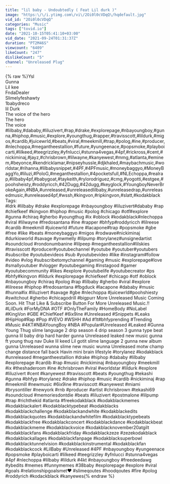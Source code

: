 ```yaml
---
title: "lil baby - Undoubtedly ( Feat Lil durk )"
image: "https:\/\/i.ytimg.com\/vi\/2Oi0l0cVDqQ\/hqdefault.jpg"
vid_id: "2Oi0l0cVDqQ"
categories: "Music"
tags: ["tovid.io"]
date: "2021-10-15T05:41:10+03:00"
vid_date: "2021-09-24T01:31:37Z"
duration: "PT2M46S"
viewcount: "6409"
likeCount: "247"
dislikeCount: "5"
channel: "Unreleased Plug"
---
```

{% raw %}Ysl<br />Gunna <br />Lil kee<br />FndaDealer<br />Slimelyfeshawty<br />1babydreco <br />lil Durk<br />The voice of the hero <br />The hero <br />The voice <br />#lilbaby,#dababy,#liluzivert,#rap,#drake,#explorepage,#nbayoungboy,#gunna,#hiphop,#music,#explore,#youngthug,#rapper,#travisscott,#lildurk,#migos,#cardib,#juicewrld,#beats,#viral,#meekmill,#trap,#polog,#ine,#producer,#nlechoppa,#megantheestallion,#future,#yungeenace,#popsmoke,#playboicarti,#lilkeed,#teegrizzley,#yfnlucci,#stunna4vegas,#4pf,#rickross,#cent,#nickiminaj,#jayz,#chrisbrown,#lilwayne,#kanyewest,#mmg,#atlanta,#eminem,#beyonce,#kendricklamar,#nipseyhussle,#djkhaled,#maybachmusic,#worldstar,#rihanna,#lilbabysnippet,#4PF,#4PFmusic,#moneybaggyo,#MoneyBaggYo,#liluzi,#PoloG,#meganthestallion,#4pocketsfull,#NLEchoppa,#realrap,#lilbaby4pf,#babygoat,#taykeith,#rylorodriguez,#cmg,#yogotti,#estgee,#poohsheisty,#roddyricch,#42Dugg,#42dugg,#keyglock,#YoungboyNeverBrokeAgain,#NBA,#unreleased,#unreleasedlilbaby,#unreleasedrap,#unreleasedmusic,#unreleased4pf,#wssh,#kingvon,#ripkingvon,#slatt,#kodakblack Tags:<br />#ldrk​ #lilbaby​ #drake​ #explorepage​ #nbayoungboy​ #liluzivert​ #dababy​ #rap​ #chiefkeef​ #kingvon​ #hiphop​ #music​ #polog​ #chicago​ #otf​ #explore​ #gunna​ #chiraq​ #gherbo​ #youngthug​ #ix​ #oblock​ #kodakblack​ #nlechoppa​ #viral​ #lilwayne​ #fredosantana​ #ine​ #rapper​ #bhfyp​ #roddyricch​ #lilreese​ #cardib​ #meekmill​ #juicewrld​ #future​ #lacapone​ #trap​ #popsmoke​ #gbe​ #free​ #like​ #beats​ #moneybaggyo​ #migos​ #rodwave​ #nickiminaj​ #durkioworld​ #savage​ #ynwmelly​ #lilpump​ #torylanez​ #unsignedartist​ #soundcloud​ #rondonumbanine​ #lilpeep​ #megantheestallion​ #lilskies​ #travisscott​ #producer​#youtubechannel​ #youtube​ #youtuber​ #youtubers​ #subscribe​ #youtubevideos​ #sub​ #youtubevideo​ #like​ #instagram​ #follow​ #video​ #vlog​ #subscribetomychannel​ #gaming​ #music​ #explorepage​ #love​ #smallyoutuber​ #vlogger​ #youtubegaming​ #instagood​ #gamer​ #youtubecommunity​ #likes​ #explore​ #youtubelife​ #youtubecreator​ #ps​ #bhfy​ #kingvon​​ #lildurk​​ #explorepage​​ #chiefkeef​​ #chicago​​ #otf​​ #oblock​​ #nbayoungboy​​ #chiraq​​ #polog​​ #rap​​ #lilbaby​​ #gherbo​​ #viral​​ #explore​​ #lilreese​​ #hiphop​​ #fredosantana​​ #fbgduck​​ #lacapone​​ #dababy​​ #music​​ #hunna​​ #ix​​ #liluzivert​​ #savage​​ #gbe​​ #nlechoppa​​ #juicewrld​​​#poohshiesty​ #switchout​ #gherbo​ #chicagodrill​ #bigpurr​ More Unreleased Music Coming Soon. Hit That Like &amp; Subscribe Button For More Unreleased Music.‼️#LilDurk​​ #ForMyDNA​​ #OTF​​ #OnlyTheFamily​​ #HomeBody​​ #NoLabel​​ #KingVon​​ #GBE​​ #ChiefKeef​​ #6ix9ine​​ #Unreleased​​ #Snippets​​ #Leaks​​ #HipHop​​ #Rap​​ #Pop​​ #VEVO​​ #WSHH​​ #Ad​​ #1t#bhfyp​rending​​ #Trending​​ #Music​​ #4KT​​ #NBAYoungBoy​​ #NBA​​ #Popular#Unreleased #Leaked #Gunna Young Thug slime language 2 drip season 4 drip season 3 gunna type beat gunna lil baby drip hard harder gunna Unreleased leaked new music gunna ft young thug nav Duke lil keed Lil gotit slime language 2 gunna new album gunna Unreleased wunna slime new music wunna Unreleased motw champ change distance fall back Havin mini brain lifestyle #torylanez #kodakblack #unreleased  #megantheestallion #drake #hiphop #dababy #lilbaby #explorepage #cardib #rap #music #nickiminaj #nbayoungboy #meekmill #ix #theshaderoom #ine #chrisbrown #viral #worldstar #lildurk #explore #liluzivert #cent #kanyewest #travisscott #beats #youngthug #tekashi #gunna #bhfyp  #torylanez #drake #hiphop #music #cardib #nickiminaj #rap #meekmill #newmusic #6ix9ine #travisscott #kanyewest #miami #brysontiller #newyork #rnb #producer #artist #chrisbrown #tekashi69 #soundcloud #memoriesdontdie #beats #liluzivert #postmalone #lilpump #trap #richthekid #atlanta #freekodakblack #kodakblackmemes #kodakblackalert #kodakblacktypebeat #kodakblacks #kodakblackchallenge #kodakblackandwhite #kodakblackedits #kodakblackquotes #kodakblackandwhitefilm #kodakblacktypebeats #kodakblackfree #kodakblackconcert #kodakblackdance #kodakblackbeat #kodakblackmeme #kodakblackvoice #kodakblacknovember20atgilt #kodakblackfans #kodakblackfriday #kodakblackzeze #zezekodakblack #kodakblackallages #kodakblackfanpage #kodakblacksuperbowl #kodakblacktunnelvision #kodakblackinstrumental #kodakblackfan #kodakblackcock #LilBaby #Unreleased #4PF #nbayoungboy #yungeenace #popsmoke #playboicarti #lilkeed #teegrizzley #yfnlucci #stunna4vegas #4pf #nlechoppa #lilbaby #lildurk #4kt #nbayoungboy #freedeedawg #ybedits #memes #funnymemes #38baby #explorepage #explore #viral #goals #relationshipgoalsmet❤ #slimeqoutes #hoodqoutes #fire #polog #roddyrich #kodackblack #kanyewes{% endraw %}
